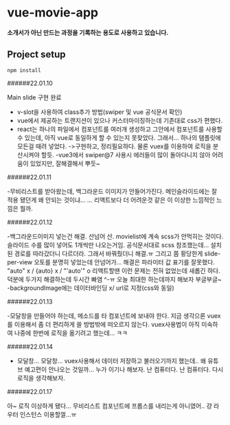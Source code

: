 # vue-movie-app
<strong>소개서가 아닌 만드는 과정을 기록하는 용도로 사용하고 있습니다.</strong>

## Project setup
```
npm install
```
######22.01.10
<p>
Main slide 구현 완료

- v-slot을 사용하여 class추가 방법(swiper 및 vue 공식문서 확인)
- vue에서 제공하는 트랜지션이 있으나 커스터마이징하는데 기존대로 css가 편했다.
- react는 하나의 파일에서 컴포넌트를 여러개 생성하고 그안에서 컴포넌트를 사용할 수 있는데, 아직 vue로 동일하게 할 수 있는지 못찾았다. 그래서... 하나의 탬플릿에 모든걸 때려 넣었다. 
->구현하고, 정리필요하다. 물론 vuex를 이용하여 로직을 분산시켜야 할듯.
-vue3에서 swiper@7 사용시 에러들이 많이 돌아다니지 않아 어려움이 있었지만, 잘해결해서 뿌듯~
</p>
 
 ######22.01.11
 
 -무비리스트를 받아왔는데, 백그라운드 이미지가 안들어가진다. 메인슬라이드에는 잘 적용 됐던게 왜 안되는 것이냐... ... 
 리액트보다 더 어려운것 같은 이 이상한 느낌적인 느낌은 뭘까.

  ######22.01.12

-백그라운드이미지 넣는건 해결. 산넘어 산.
movielist에 계속 scss가 안먹히는 것이다. 슬라이드 수를 많이 넣어도 1개씩만 나오는거임. 
공식문서대로 scss 참조했는데... 설치된 경로를 따라갔더니 다르더라. 그래서 바꿔줬더니 해결.ㅠ
그리고 쫌 황당한게 slide-per-view 오토를 분명히 넣었는데 안넘어가... 해결은 파라미터 값 표기를 잘못했다.
"auto" x / {auto} x / "'auto'" o
리액트할땐 이런 문제는 전혀 없었는데 새롭긴 하다. 덕분에 두가지 해결하는데 두시간 빠염 ^-ㅠ
오늘 최대한 하는데까지 해보자 부글부글~
-backgroundImage에는 데이터바인딩 x/ url로 지정(css와 동일)

 ######22.01.13

-모달창을 만들어야 하는데, 메소드를 타 컴포넌트에 보내야 한다.
지금 생각으론 vuex를 이용해서 좀 더 편리하게 쓸 방법밖에 떠오르지 않는다. vuex사용법이 아직 미숙하여 나중에 한번에 로직을 옮기려고 했는데... ㅋㅋ

######22.01.14

- 모달창... 모달창... vuex사용해서 데이터 저장하고 불러오기까지 했는데.. 왜 유튜브 예고편이 안나오는 것일까...
누가 이기나 해보자.
난 컴퓨터다. 난 컴퓨터다. 다시 로직을 생각해보자.

######22.01.17

아~ 로직 이상하게 됐다... 무비리스트 컴포넌트에 프롭스를 내리는게 아니였어.. 걍 라우터 인스턴스 이용할껄...ㅠ
